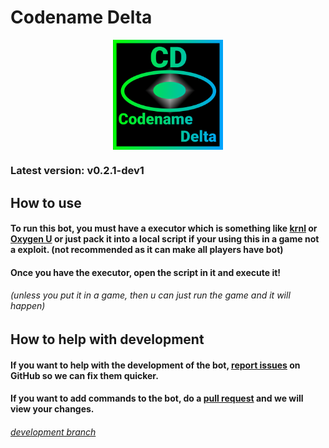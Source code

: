 # Codename Delta

<img src="Icon.png" alt="a icon" style="display: block; margin-left: auto; margin-right: auto; width: 35%">

### Latest version: v0.2.1-dev1

## How to use

#### To run this bot, you must have a executor which is something like <a href="https://krnl.ca">krnl</a> or <a href="https://oxygenu.xyz">Oxygen U</a> or just pack it into a local script if your using this in a game not a exploit. (not recommended as it can make all players have bot)

#### Once you have the executor, open the script in it and execute it!

###### (unless you put it in a game, then u can just run the game and it will happen)

## How to help with development

#### If you want to help with the development of the bot, <a href="https://github.com/jwklong/Codename-Delta/issues">report issues</a> on GitHub so we can fix them quicker.

#### If you want to add commands to the bot, do a <a href="https://github.com/jwklong/Codename-Delta/pulls">pull request</a> and we will view your changes.

###### <a href="https://github.com/jwklong/Codename-Delta/tree/v0.2.x-dev">development branch</a>
